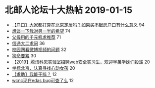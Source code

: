 # 北邮人论坛十大热帖 2019-01-15

- [【户口】大家都打算在北京定居吗？如果买不起房户口有什么意义](https://bbs.byr.cn/article/WorkLife/1115999) 94
- [想谈一下我对另一半的希望](https://bbs.byr.cn/article/Feeling/3098832) 74
- [父母用的千元机求推荐](https://bbs.byr.cn/article/DigiLife/306674) 71
- [信通大二求问](https://bbs.byr.cn/article/Talking/6091297) 36
- [校园网看微博视频的问题](https://bbs.byr.cn/article/BUPTNet/99592) 32
- [狗命要紧](https://bbs.byr.cn/article/Picture/3234771) 30
- [【2019】腾讯科恩实验室招聘web安全实习生，欢迎学弟学妹们投递](https://bbs.byr.cn/article/Security/43898) 20
- [坐标北京，认真寻找心动女孩](https://bbs.byr.cn/article/Friends/1908958) 20
- [【求助】我能干嘛？](https://bbs.byr.cn/article/Job/2014920) 12
- [wcnc现在edas bug可查了么](https://bbs.byr.cn/article/Paper/32445) 12


